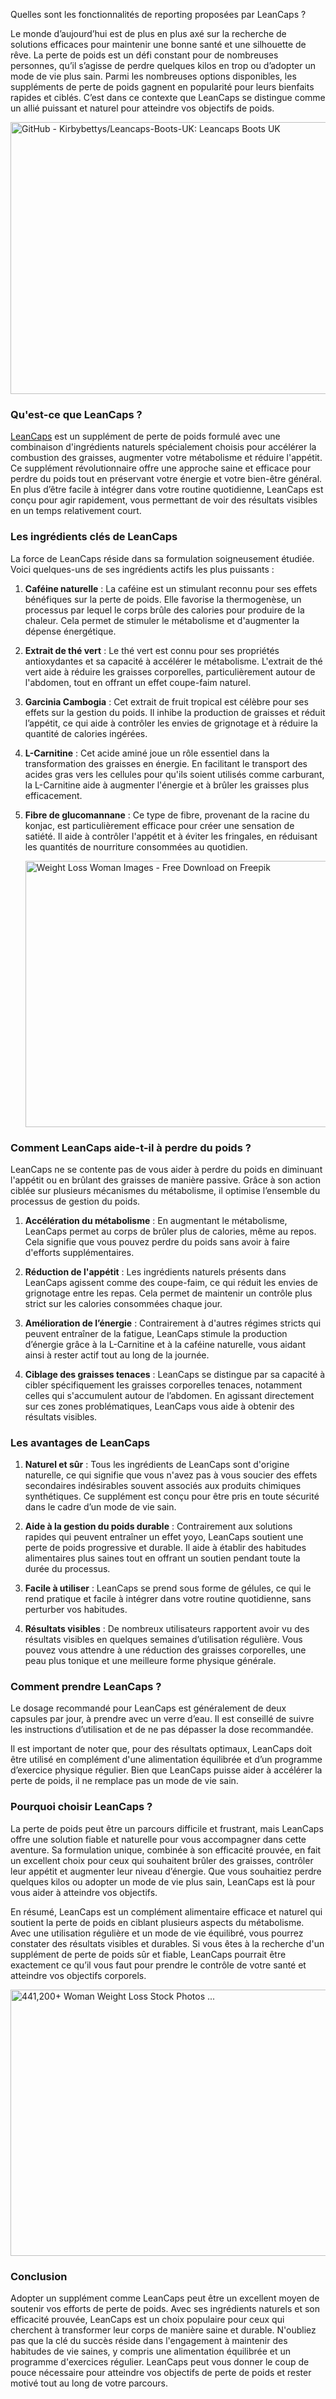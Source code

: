 Quelles sont les fonctionnalités de reporting proposées par LeanCaps ?

<p data-end="636" data-start="75">Le monde d&rsquo;aujourd&rsquo;hui est de plus en plus ax&eacute; sur la recherche de solutions efficaces pour maintenir une bonne sant&eacute; et une silhouette de r&ecirc;ve. La perte de poids est un d&eacute;fi constant pour de nombreuses personnes, qu&rsquo;il s&rsquo;agisse de perdre quelques kilos en trop ou d&rsquo;adopter un mode de vie plus sain. Parmi les nombreuses options disponibles, les suppl&eacute;ments de perte de poids gagnent en popularit&eacute; pour leurs bienfaits rapides et cibl&eacute;s. C&rsquo;est dans ce contexte que LeanCaps se distingue comme un alli&eacute; puissant et naturel pour atteindre vos objectifs de poids.</p>
<p data-end="636" data-start="75"><img src="https://blogger.googleusercontent.com/img/b/R29vZ2xl/AVvXsEjjWj8u01LrdLqchBXo7gxZ_D8umhIbehnZQrQMwkxYDly5oYvLXGFdLra-dCjQKSRbk8m_3i3an7_YvRYpfJwBR6qpx3I4GstGDysf97GMJ7_jx8CyzXTOT-o17pvR5DejVuCA2gfntrb1nbzRUCotKFddIC9BDq6Bd55isk2_OiVKojPnd0jSssy1VSk/w640-h435/LeanCaps-2501718.png" alt="GitHub - Kirbybettys/Leancaps-Boots-UK: Leancaps Boots UK" width="640" height="435" /> </p>
<h3 data-end="666" data-start="638">Qu'est-ce que LeanCaps ?</h3>
<p data-end="1212" data-start="668"><a href="https://leancaps.fr/">LeanCaps</a> est un suppl&eacute;ment de perte de poids formul&eacute; avec une combinaison d'ingr&eacute;dients naturels sp&eacute;cialement choisis pour acc&eacute;l&eacute;rer la combustion des graisses, augmenter votre m&eacute;tabolisme et r&eacute;duire l'app&eacute;tit. Ce suppl&eacute;ment r&eacute;volutionnaire offre une approche saine et efficace pour perdre du poids tout en pr&eacute;servant votre &eacute;nergie et votre bien-&ecirc;tre g&eacute;n&eacute;ral. En plus d&rsquo;&ecirc;tre facile &agrave; int&eacute;grer dans votre routine quotidienne, LeanCaps est con&ccedil;u pour agir rapidement, vous permettant de voir des r&eacute;sultats visibles en un temps relativement court.</p>
<h3 data-end="1250" data-start="1214">Les ingr&eacute;dients cl&eacute;s de LeanCaps</h3>
<p data-end="1388" data-start="1252">La force de LeanCaps r&eacute;side dans sa formulation soigneusement &eacute;tudi&eacute;e. Voici quelques-uns de ses ingr&eacute;dients actifs les plus puissants :</p>
<ol data-end="2806" data-start="1390">
<li data-end="1692" data-start="1390">
<p data-end="1692" data-start="1393"><strong data-end="1414" data-start="1393">Caf&eacute;ine naturelle</strong> : La caf&eacute;ine est un stimulant reconnu pour ses effets b&eacute;n&eacute;fiques sur la perte de poids. Elle favorise la thermogen&egrave;se, un processus par lequel le corps br&ucirc;le des calories pour produire de la chaleur. Cela permet de stimuler le m&eacute;tabolisme et d'augmenter la d&eacute;pense &eacute;nerg&eacute;tique.</p>
</li>
<li data-end="1967" data-start="1694">
<p data-end="1967" data-start="1697"><strong data-end="1720" data-start="1697">Extrait de th&eacute; vert</strong> : Le th&eacute; vert est connu pour ses propri&eacute;t&eacute;s antioxydantes et sa capacit&eacute; &agrave; acc&eacute;l&eacute;rer le m&eacute;tabolisme. L'extrait de th&eacute; vert aide &agrave; r&eacute;duire les graisses corporelles, particuli&egrave;rement autour de l'abdomen, tout en offrant un effet coupe-faim naturel.</p>
</li>
<li data-end="2231" data-start="1969">
<p data-end="2231" data-start="1972"><strong data-end="1993" data-start="1972">Garcinia Cambogia</strong> : Cet extrait de fruit tropical est c&eacute;l&egrave;bre pour ses effets sur la gestion du poids. Il inhibe la production de graisses et r&eacute;duit l&rsquo;app&eacute;tit, ce qui aide &agrave; contr&ocirc;ler les envies de grignotage et &agrave; r&eacute;duire la quantit&eacute; de calories ing&eacute;r&eacute;es.</p>
</li>
<li data-end="2532" data-start="2233">
<p data-end="2532" data-start="2236"><strong data-end="2251" data-start="2236">L-Carnitine</strong> : Cet acide amin&eacute; joue un r&ocirc;le essentiel dans la transformation des graisses en &eacute;nergie. En facilitant le transport des acides gras vers les cellules pour qu'ils soient utilis&eacute;s comme carburant, la L-Carnitine aide &agrave; augmenter l'&eacute;nergie et &agrave; br&ucirc;ler les graisses plus efficacement.</p>
</li>
<li data-end="2806" data-start="2534">
<p data-end="2806" data-start="2537"><strong data-end="2562" data-start="2537">Fibre de glucomannane</strong> : Ce type de fibre, provenant de la racine du konjac, est particuli&egrave;rement efficace pour cr&eacute;er une sensation de sati&eacute;t&eacute;. Il aide &agrave; contr&ocirc;ler l'app&eacute;tit et &agrave; &eacute;viter les fringales, en r&eacute;duisant les quantit&eacute;s de nourriture consomm&eacute;es au quotidien.</p>
<p data-end="2806" data-start="2537"><img src="https://img.freepik.com/free-photo/cheerful-girl-lost-weight-rejoicing-diet-worked_176420-25828.jpg" alt="Weight Loss Woman Images - Free Download on Freepik" width="640" height="426" /> </p>
</li>
</ol>
<h3 data-end="2858" data-start="2808">Comment LeanCaps aide-t-il &agrave; perdre du poids ?</h3>
<p data-end="3113" data-start="2860">LeanCaps ne se contente pas de vous aider &agrave; perdre du poids en diminuant l'app&eacute;tit ou en br&ucirc;lant des graisses de mani&egrave;re passive. Gr&acirc;ce &agrave; son action cibl&eacute;e sur plusieurs m&eacute;canismes du m&eacute;tabolisme, il optimise l&rsquo;ensemble du processus de gestion du poids.</p>
<ol data-end="4162" data-start="3115">
<li data-end="3341" data-start="3115">
<p data-end="3341" data-start="3118"><strong data-end="3149" data-start="3118">Acc&eacute;l&eacute;ration du m&eacute;tabolisme</strong> : En augmentant le m&eacute;tabolisme, LeanCaps permet au corps de br&ucirc;ler plus de calories, m&ecirc;me au repos. Cela signifie que vous pouvez perdre du poids sans avoir &agrave; faire d'efforts suppl&eacute;mentaires.</p>
</li>
<li data-end="3599" data-start="3343">
<p data-end="3599" data-start="3346"><strong data-end="3372" data-start="3346">R&eacute;duction de l'app&eacute;tit</strong> : Les ingr&eacute;dients naturels pr&eacute;sents dans LeanCaps agissent comme des coupe-faim, ce qui r&eacute;duit les envies de grignotage entre les repas. Cela permet de maintenir un contr&ocirc;le plus strict sur les calories consomm&eacute;es chaque jour.</p>
</li>
<li data-end="3865" data-start="3601">
<p data-end="3865" data-start="3604"><strong data-end="3633" data-start="3604">Am&eacute;lioration de l&rsquo;&eacute;nergie</strong> : Contrairement &agrave; d'autres r&eacute;gimes stricts qui peuvent entra&icirc;ner de la fatigue, LeanCaps stimule la production d&rsquo;&eacute;nergie gr&acirc;ce &agrave; la L-Carnitine et &agrave; la caf&eacute;ine naturelle, vous aidant ainsi &agrave; rester actif tout au long de la journ&eacute;e.</p>
</li>
<li data-end="4162" data-start="3867">
<p data-end="4162" data-start="3870"><strong data-end="3902" data-start="3870">Ciblage des graisses tenaces</strong> : LeanCaps se distingue par sa capacit&eacute; &agrave; cibler sp&eacute;cifiquement les graisses corporelles tenaces, notamment celles qui s'accumulent autour de l&rsquo;abdomen. En agissant directement sur ces zones probl&eacute;matiques, LeanCaps vous aide &agrave; obtenir des r&eacute;sultats visibles.</p>
</li>
</ol>
<h3 data-end="4193" data-start="4164">Les avantages de LeanCaps</h3>
<ol data-end="5263" data-start="4195">
<li data-end="4512" data-start="4195">
<p data-end="4512" data-start="4198"><strong data-end="4216" data-start="4198">Naturel et s&ucirc;r</strong> : Tous les ingr&eacute;dients de LeanCaps sont d'origine naturelle, ce qui signifie que vous n'avez pas &agrave; vous soucier des effets secondaires ind&eacute;sirables souvent associ&eacute;s aux produits chimiques synth&eacute;tiques. Ce suppl&eacute;ment est con&ccedil;u pour &ecirc;tre pris en toute s&eacute;curit&eacute; dans le cadre d&rsquo;un mode de vie sain.</p>
</li>
<li data-end="4812" data-start="4514">
<p data-end="4812" data-start="4517"><strong data-end="4555" data-start="4517">Aide &agrave; la gestion du poids durable</strong> : Contrairement aux solutions rapides qui peuvent entra&icirc;ner un effet yoyo, LeanCaps soutient une perte de poids progressive et durable. Il aide &agrave; &eacute;tablir des habitudes alimentaires plus saines tout en offrant un soutien pendant toute la dur&eacute;e du processus.</p>
</li>
<li data-end="4988" data-start="4814">
<p data-end="4988" data-start="4817"><strong data-end="4838" data-start="4817">Facile &agrave; utiliser</strong> : LeanCaps se prend sous forme de g&eacute;lules, ce qui le rend pratique et facile &agrave; int&eacute;grer dans votre routine quotidienne, sans perturber vos habitudes.</p>
</li>
<li data-end="5263" data-start="4990">
<p data-end="5263" data-start="4993"><strong data-end="5015" data-start="4993">R&eacute;sultats visibles</strong> : De nombreux utilisateurs rapportent avoir vu des r&eacute;sultats visibles en quelques semaines d&rsquo;utilisation r&eacute;guli&egrave;re. Vous pouvez vous attendre &agrave; une r&eacute;duction des graisses corporelles, une peau plus tonique et une meilleure forme physique g&eacute;n&eacute;rale.</p>
</li>
</ol>
<h3 data-end="5295" data-start="5265">Comment prendre LeanCaps ?</h3>
<p data-end="5507" data-start="5297">Le dosage recommand&eacute; pour LeanCaps est g&eacute;n&eacute;ralement de deux capsules par jour, &agrave; prendre avec un verre d&rsquo;eau. Il est conseill&eacute; de suivre les instructions d&rsquo;utilisation et de ne pas d&eacute;passer la dose recommand&eacute;e.</p>
<p data-end="5789" data-start="5509">Il est important de noter que, pour des r&eacute;sultats optimaux, LeanCaps doit &ecirc;tre utilis&eacute; en compl&eacute;ment d'une alimentation &eacute;quilibr&eacute;e et d&rsquo;un programme d&rsquo;exercice physique r&eacute;gulier. Bien que LeanCaps puisse aider &agrave; acc&eacute;l&eacute;rer la perte de poids, il ne remplace pas un mode de vie sain.</p>
<h3 data-end="5822" data-start="5791">Pourquoi choisir LeanCaps ?</h3>
<p data-end="6311" data-start="5824">La perte de poids peut &ecirc;tre un parcours difficile et frustrant, mais LeanCaps offre une solution fiable et naturelle pour vous accompagner dans cette aventure. Sa formulation unique, combin&eacute;e &agrave; son efficacit&eacute; prouv&eacute;e, en fait un excellent choix pour ceux qui souhaitent br&ucirc;ler des graisses, contr&ocirc;ler leur app&eacute;tit et augmenter leur niveau d&rsquo;&eacute;nergie. Que vous souhaitiez perdre quelques kilos ou adopter un mode de vie plus sain, LeanCaps est l&agrave; pour vous aider &agrave; atteindre vos objectifs.</p>
<p data-end="6785" data-start="6313">En r&eacute;sum&eacute;, LeanCaps est un compl&eacute;ment alimentaire efficace et naturel qui soutient la perte de poids en ciblant plusieurs aspects du m&eacute;tabolisme. Avec une utilisation r&eacute;guli&egrave;re et un mode de vie &eacute;quilibr&eacute;, vous pourrez constater des r&eacute;sultats visibles et durables. Si vous &ecirc;tes &agrave; la recherche d'un suppl&eacute;ment de perte de poids s&ucirc;r et fiable, LeanCaps pourrait &ecirc;tre exactement ce qu&rsquo;il vous faut pour prendre le contr&ocirc;le de votre sant&eacute; et atteindre vos objectifs corporels.</p>
<p data-end="6785" data-start="6313"><img src="https://encrypted-tbn0.gstatic.com/images?q=tbn:ANd9GcTo1Cy_XzxoYZj9ks14u0x1t9OB4C0KbnPWjw&amp;s" alt="441,200+ Woman Weight Loss Stock Photos ..." width="640" height="426" /> </p>
<h3 data-end="6801" data-start="6787">Conclusion</h3>
<p data-end="7405" data-is-last-node="" data-is-only-node="" data-start="6803">Adopter un suppl&eacute;ment comme LeanCaps peut &ecirc;tre un excellent moyen de soutenir vos efforts de perte de poids. Avec ses ingr&eacute;dients naturels et son efficacit&eacute; prouv&eacute;e, LeanCaps est un choix populaire pour ceux qui cherchent &agrave; transformer leur corps de mani&egrave;re saine et durable. N'oubliez pas que la cl&eacute; du succ&egrave;s r&eacute;side dans l'engagement &agrave; maintenir des habitudes de vie saines, y compris une alimentation &eacute;quilibr&eacute;e et un programme d'exercices r&eacute;gulier. LeanCaps peut vous donner le coup de pouce n&eacute;cessaire pour atteindre vos objectifs de perte de poids et rester motiv&eacute; tout au long de votre parcours.</p>
